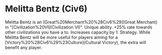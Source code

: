 # Melitta Bentz (Civ6)

Melitta Bentz is an [Great%20Merchant%20%28Civ6%29](Great Merchant) in "[Civilization%20VI](Civilization VI)".
Unique ability.
+25% rate towards other civilizations you have a to. Increases capacity by 1.
Strategy.
While Melitta Bentz will be more useful for players aiming for a [Victory%20%28Civ6%29%23Culture](Cultural Victory), the extra will benefit any player.
